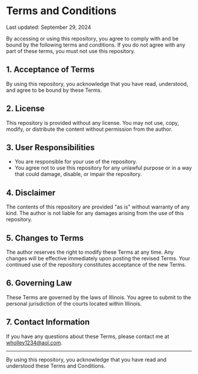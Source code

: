 # Terms and Conditions

Last updated: September 29, 2024

By accessing or using this repository, you agree to comply with and be bound by the following terms and conditions. If you do not agree with any part of these terms, you must not use this repository.

## 1. Acceptance of Terms

By using this repository, you acknowledge that you have read, understood, and agree to be bound by these Terms.

## 2. License

This repository is provided without any license. You may not use, copy, modify, or distribute the content without permission from the author.

## 3. User Responsibilities

- You are responsible for your use of the repository.
- You agree not to use this repository for any unlawful purpose or in a way that could damage, disable, or impair the repository.

## 4. Disclaimer

The contents of this repository are provided "as is" without warranty of any kind. The author is not liable for any damages arising from the use of this repository.

## 5. Changes to Terms

The author reserves the right to modify these Terms at any time. Any changes will be effective immediately upon posting the revised Terms. Your continued use of the repository constitutes acceptance of the new Terms.

## 6. Governing Law

These Terms are governed by the laws of Illinois. You agree to submit to the personal jurisdiction of the courts located within Illinois.

## 7. Contact Information

If you have any questions about these Terms, please contact me at wholley1234@aol.com.

---

By using this repository, you acknowledge that you have read and understood these Terms and Conditions.

